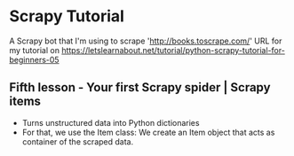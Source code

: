 # Scrapy Tutorial
A Scrapy bot that I'm using to scrape 'http://books.toscrape.com/' URL for my tutorial on https://letslearnabout.net/tutorial/python-scrapy-tutorial-for-beginners-05


## Fifth lesson - Your first Scrapy spider | Scrapy items
- Turns unstructured data into Python dictionaries
- For that, we use the Item class: We create an Item object that acts as container of the scraped data.